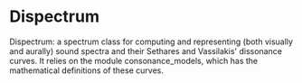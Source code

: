# Dispectrum
Dispectrum: a spectrum class for computing and representing (both visually and aurally) sound spectra and their Sethares and Vassilakis' dissonance curves. It relies on the module consonance_models, which has the mathematical definitions of these curves.
